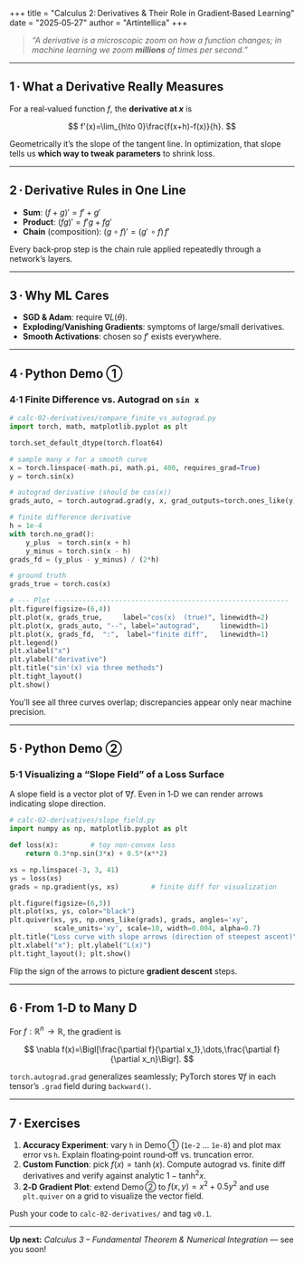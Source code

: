 +++
title = "Calculus 2: Derivatives & Their Role in Gradient‑Based Learning"
date  = "2025‑05‑27"
author = "Artintellica"
+++

> _“A derivative is a microscopic zoom on how a function changes; in machine
> learning we zoom **millions** of times per second.”_

---

## 1 · What a Derivative Really Measures

For a real‑valued function $f$, the **derivative at $x$** is

$$
f'(x)=\lim_{h\to 0}\frac{f(x+h)-f(x)}{h}.
$$

Geometrically it’s the slope of the tangent line. In optimization, that slope
tells us **which way to tweak parameters** to shrink loss.

---

## 2 · Derivative Rules in One Line

- **Sum**: $(f+g)' = f' + g'$
- **Product**: $(fg)' = f'g + fg'$
- **Chain** (composition): $(g\circ f)' = (g'\!\circ f)\,f'$

Every back‑prop step is the chain rule applied repeatedly through a network’s
layers.

---

## 3 · Why ML Cares

- **SGD & Adam**: require $∇L(θ)$.
- **Exploding/Vanishing Gradients**: symptoms of large/small derivatives.
- **Smooth Activations**: chosen so $f'$ exists everywhere.

---

## 4 · Python Demo ①

### 4·1 Finite Difference vs. Autograd on `sin x`

```python
# calc-02-derivatives/compare_finite_vs_autograd.py
import torch, math, matplotlib.pyplot as plt

torch.set_default_dtype(torch.float64)

# sample many x for a smooth curve
x = torch.linspace(-math.pi, math.pi, 400, requires_grad=True)
y = torch.sin(x)

# autograd derivative (should be cos(x))
grads_auto, = torch.autograd.grad(y, x, grad_outputs=torch.ones_like(y))

# finite difference derivative
h = 1e-4
with torch.no_grad():
    y_plus  = torch.sin(x + h)
    y_minus = torch.sin(x - h)
grads_fd = (y_plus - y_minus) / (2*h)

# ground truth
grads_true = torch.cos(x)

# --- Plot ----------------------------------------------------------
plt.figure(figsize=(6,4))
plt.plot(x, grads_true,     label="cos(x)  (true)", linewidth=2)
plt.plot(x, grads_auto, "--", label="autograd",     linewidth=1)
plt.plot(x, grads_fd,  ":",  label="finite diff",   linewidth=1)
plt.legend()
plt.xlabel("x")
plt.ylabel("derivative")
plt.title("sin'(x) via three methods")
plt.tight_layout()
plt.show()
```

You’ll see all three curves overlap; discrepancies appear only near machine
precision.

---

## 5 · Python Demo ②

### 5·1 Visualizing a “Slope Field” of a Loss Surface

A slope field is a vector plot of $\nabla f$. Even in 1‑D we can render arrows
indicating slope direction.

```python
# calc-02-derivatives/slope_field.py
import numpy as np, matplotlib.pyplot as plt

def loss(x):        # toy non‑convex loss
    return 0.3*np.sin(3*x) + 0.5*(x**2)

xs = np.linspace(-3, 3, 41)
ys = loss(xs)
grads = np.gradient(ys, xs)        # finite diff for visualization

plt.figure(figsize=(6,3))
plt.plot(xs, ys, color="black")
plt.quiver(xs, ys, np.ones_like(grads), grads, angles='xy',
           scale_units='xy', scale=10, width=0.004, alpha=0.7)
plt.title("Loss curve with slope arrows (direction of steepest ascent)")
plt.xlabel("x"); plt.ylabel("L(x)")
plt.tight_layout(); plt.show()
```

Flip the sign of the arrows to picture **gradient descent** steps.

---

## 6 · From 1‑D to Many D

For $f:\mathbb{R}^n\!\to\mathbb{R}$, the gradient is

$$
\nabla f(x)=\Bigl[\frac{\partial f}{\partial x_1},\dots,\frac{\partial f}{\partial x_n}\Bigr].
$$

`torch.autograd.grad` generalizes seamlessly; PyTorch stores $\nabla f$ in each
tensor’s `.grad` field during `backward()`.

---

## 7 · Exercises

1. **Accuracy Experiment**: vary `h` in Demo ① (`1e‑2` … `1e‑8`) and plot max
   error vs `h`. Explain floating‑point round‑off vs. truncation error.
2. **Custom Function**: pick $f(x)=\tanh(x)$. Compute autograd vs. finite diff
   derivatives and verify against analytic $1-\tanh^2x$.
3. **2‑D Gradient Plot**: extend Demo ② to $f(x,y)=x^2 + 0.5y^2$ and use
   `plt.quiver` on a grid to visualize the vector field.

Push your code to `calc-02-derivatives/` and tag `v0.1`.

---

**Up next:** _Calculus 3 – Fundamental Theorem & Numerical Integration_ — see
you soon!
